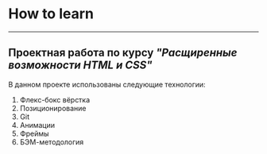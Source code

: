 # How to learn
--------------
## Проектная работа по курсу *"Расщиренные возможности HTML и CSS"* 
В данном проекте использованы следующие технологии:
1. Флекс-бокс вёрстка
2. Позиционирование
3. Git
4. Анимации 
5. Фреймы
6. БЭМ-методология